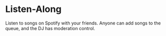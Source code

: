 # Listen-Along
Listen to songs on Spotify with your friends. Anyone can add songs to the queue, and the DJ has moderation control.

